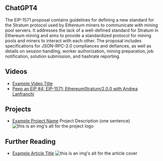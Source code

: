 ## ChatGPT4

The EIP-1571 proposal contains guidelines for defining a new standard for the Stratum protocol used by Ethereum miners to communicate with mining pool servers. It addresses the lack of a well-defined standard for Stratum in Ethereum mining and aims to provide a standardized protocol for mining pools and miners to interact with each other. The proposal includes specifications for JSON-RPC-2.0 compliances and defiances, as well as details on session handling, worker authorization, mining preparation, job notification, solution submission, and hashrate reporting.

## Videos

- [Example Video Title](https://www.youtube.com/watch?v=TDGq4aeevgY)
- [Peep an EIP #4: EIP-1571: EthereumStratum/2.0.0 with Andrea Lanfranchi](https://www.youtube.com/watch?v=jiR_vftP9WA&list=PL4cwHXAawZxqu0PKKyMzG_3BJV_xZTi1F&index=109)

## Projects

- [Example Project Name](https://xxxx.xxx/xxxxx) Project Description (one sentence) ![this is an img's alt for the project logo](https://xxxx.xxx/project-logo.xxx)

## Further Reading

- [Example Article Title](https://xxxx.xxx/xxxxx) ![this is an img's alt for the article cover](https://xxxx.xxx/article-cover.xxx)
